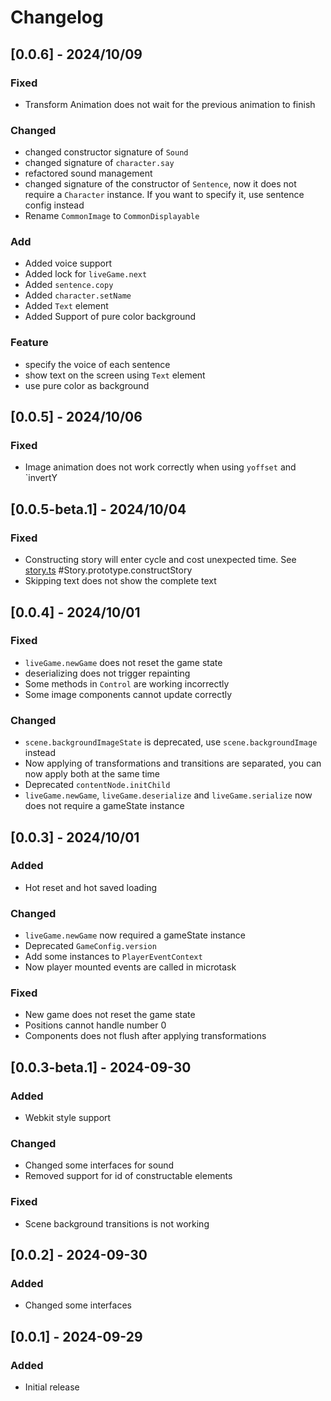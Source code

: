 # Changelog

## [0.0.6] - 2024/10/09

### Fixed

- Transform Animation does not wait for the previous animation to finish

### Changed

- changed constructor signature of `Sound`
- changed signature of `character.say`
- refactored sound management
- changed signature of the constructor of `Sentence`, now it does not require a `Character` instance. If you want to
  specify it, use sentence config instead
- Rename `CommonImage` to `CommonDisplayable`

### Add

- Added voice support
- Added lock for `liveGame.next`
- Added `sentence.copy`
- Added `character.setName`
- Added `Text` element
- Added Support of pure color background

### Feature

- specify the voice of each sentence
- show text on the screen using `Text` element
- use pure color as background

## [0.0.5] - 2024/10/06

### Fixed

- Image animation does not work correctly when using `yoffset` and `invertY

## [0.0.5-beta.1] - 2024/10/04

### Fixed

- Constructing story will enter cycle and cost unexpected time. See [story.ts](./src/game/nlcore/elements/story.ts)
  #Story.prototype.constructStory
- Skipping text does not show the complete text

## [0.0.4] - 2024/10/01

### Fixed

- `liveGame.newGame` does not reset the game state
- deserializing does not trigger repainting
- Some methods in `Control` are working incorrectly
- Some image components cannot update correctly

### Changed

- `scene.backgroundImageState` is deprecated, use `scene.backgroundImage` instead
- Now applying of transformations and transitions are separated, you can now apply both at the same time
- Deprecated `contentNode.initChild`
- `liveGame.newGame`, `liveGame.deserialize` and `liveGame.serialize` now does not require a gameState instance

## [0.0.3] - 2024/10/01

### Added

- Hot reset and hot saved loading

### Changed

- `liveGame.newGame` now required a gameState instance
- Deprecated `GameConfig.version`
- Add some instances to `PlayerEventContext`
- Now player mounted events are called in microtask

### Fixed

- New game does not reset the game state
- Positions cannot handle number 0
- Components does not flush after applying transformations

## [0.0.3-beta.1] - 2024-09-30

### Added

- Webkit style support

### Changed

- Changed some interfaces for sound
- Removed support for id of constructable elements

### Fixed

- Scene background transitions is not working

## [0.0.2] - 2024-09-30

### Added

- Changed some interfaces

## [0.0.1] - 2024-09-29

### Added

- Initial release
